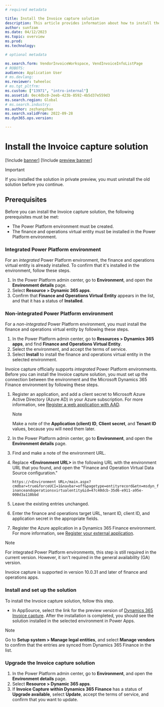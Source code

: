 ```yaml
---
# required metadata

title: Install the Invoice capture solution
description: This article provides information about how to install the Invoice capture solution and integrate it with Microsoft Dynamics 365 Finance.
author: sunfzam
ms.date: 04/12/2023
ms.topic: overview
ms.prod: 
ms.technology: 

# optional metadata

ms.search.form: VendorInvoiceWorkspace, VendInvoiceInfoListPage
# ROBOTS: 
audience: Application User
# ms.devlang: 
ms.reviewer: twheeloc
# ms.tgt_pltfrm: 
ms.custom: ["13971", "intro-internal"]
ms.assetid: 0ec4dbc0-2eeb-423b-8592-4b5d37e559d3
ms.search.region: Global
# ms.search.industry: 
ms.author: zezhangzhao
ms.search.validFrom: 2022-09-28
ms.dyn365.ops.version: 

---
```


# Install the Invoice capture solution

[!include [banner](../includes/banner.md)]
[!include [preview banner](../includes/preview-banner.md)]

> [!IMPORTANT]
> If you installed the solution in private preview, you must uninstall the old solution before you continue.

## Prerequisites

Before you can install the Invoice capture solution, the following prerequisites must be met:

- The Power Platform environment must be created.
- The finance and operations virtual entity must be installed in the Power Platform environment.

### Integrated Power Platform environment

For an *integrated* Power Platform environment, the finance and operations virtual entity is already installed. To confirm that it's installed in the environment, follow these steps.

1. In the Power Platform admin center, go to **Environment**, and open the **Environment details** page.
2. Select **Resource \> Dynamic 365 apps**.
3. Confirm that **Finance and Operations Virtual Entity** appears in the list, and that it has a status of **Installed**.

### Non-integrated Power Platform environment

For a *non-integrated* Power Platform environment, you must install the finance and operations virtual entity by following these steps.

1. In the Power Platform admin center, go to **Resources \> Dynamics 365 apps**, and find **Finance and Operations Virtual Entity**.
2. Select the environment, and accept the terms of service.
3. Select **Install** to install the finance and operations virtual entity in the selected environment.

Invoice capture officially supports *integrated* Power Platform environments. Before you can install the Invoice capture solution, you must set up the connection between the environment and the Microsoft Dynamics 365 Finance environment by following these steps.

1. Register an application, and add a client secret to Microsoft Azure Active Directory (Azure AD) in your Azure subscription. For more information, see [Register a web application with AAD](../../dev-itpro/data-entities/services-home-page.md#register-a-web-application-with-aad).

    > [!NOTE]
    > Make a note of the **Application (client) ID**, **Client secret**, and **Tenant ID** values, because you will need them later.
2. In the Power Platform admin center, go to **Environment**, and open the **Environment details** page.
3. Find and make a note of the environment URL.
4. Replace **\<Environment URL\>** in the following URL with the environment URL that you found, and open the "Finance and Operation Virtual Data Source configuration."

    `https://<Environment URL>/main.aspx?cmdbar=true&forceUCI=1&navbar=off&pagetype=entityrecord&etn=msdyn_financeandoperationsvirtualentity&id=47c40dcb-35d6-e911-a95e-000d3a110bbd`

5. Leave the existing entries unchanged.
6. Enter the finance and operations target URL, tenant ID, client ID, and application secret in the appropriate fields.
7. Register the Azure application in a Dynamics 365 Finance environment. For more information, see [Register your external application](../../dev-itpro/data-entities/services-home-page.md#register-your-external-application).

> [!NOTE]
> For integrated Power Platform environments, this step is still required in the current version. However, it isn't required in the general availability (GA) version.
>
> Invoice capture is supported in version 10.0.31 and later of finance and operations apps.

### Install and set up the solution

To install the Invoice capture solution, follow this step.

- In AppSource, select the link for the preview version of [Dynamics 365 Invoice capture](https://appsource.microsoft.com/product/dynamics-365/mscrm.dynamics365-invoice-capture-preview?flightCodes=invoicecapture). After the installation is completed, you should see the solution installed in the selected environment in Power Apps.

> [!NOTE]
> Go to **Setup system \> Manage legal entities**, and select **Manage vendors** to confirm that the entries are synced from Dynamics 365 Finance in the list.

### Upgrade the Invoice capture solution

1. In the Power Platform admin center, go to **Environment**, and open the **Environment details** page.
2. Select **Resource \> Dynamic 365 apps**.
3. If **Invoice Capture within Dynamics 365 Finance** has a status of **Upgrade available**, select **Update**, accept the terms of service, and confirm that you want to update.
